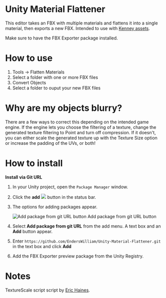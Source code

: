 # Unity Material Flattener

This editor takes an FBX with multiple materials and flattens it into a single material, then exports a new FBX. Intended to use with [Kenney assets](https://www.kenney.nl/assets).

Make sure to have the FBX Exporter package installed.

# How to use

 1. Tools -> Flatten Materials
 2. Select a folder with one or more FBX files
 3. Convert Objects
 4. Select a folder to ouput your new FBX files
 
# Why are my objects blurry?

There are a few ways to correct this depending on the intended game engine. If the engine lets you choose the filtering of a texture, change the generated texture filtering to Point and turn off compression. If it doesn't, you can either scale the generated texture up with the Texture Size option or increase the padding of the UVs, or both!

# How to install

**Install via Git URL**
 1. In your Unity project, open the  `Package Manager`  window.
 2. Click the **add**  ![](https://docs.unity3d.com/uploads/Main/PackageManagerUI-add.png) button in the status bar.
 3. The options for adding packages appear.
    
    ![Add package from git URL button](https://docs.unity3d.com/uploads/Main/PackageManagerUI-GitURLPackageButton.png)
    Add package from git URL button
    
4.  Select  **Add package from git URL**  from the add menu. A text box and an  **Add**  button appear.
5.  Enter `https://github.com/EndersWilliam/Unity-Material-Flattener.git`  in the text box and click **Add**
6.  Add the FBX Exporter preview package from the Unity Registry.

# Notes
TextureScale script script by [Eric Haines](http://wiki.unity3d.com/index.php/TextureScale).
